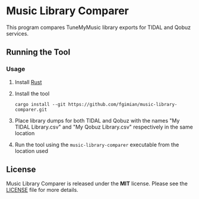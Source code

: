# Music Library Comparer

This program compares TuneMyMusic library exports for TIDAL and Qobuz services.

## Running the Tool

### Usage

1. Install [Rust](https://www.rust-lang.org/tools/install)
2. Install the tool

   ```
   cargo install --git https://github.com/fgimian/music-library-comparer.git
   ```

3. Place library dumps for both TIDAL and Qobuz with the names "My TIDAL Library.csv" and
   "My Qobuz Library.csv" respectively in the same location
4. Run the tool using the `music-library-comparer` executable from the location used

## License

Music Library Comparer is released under the **MIT** license. Please see the
[LICENSE](https://github.com/fgimian/music-library-comparer/blob/main/LICENSE) file for more
details.
